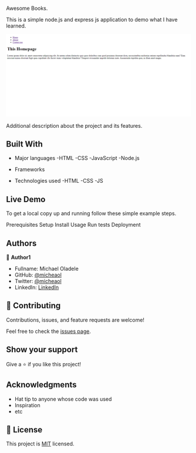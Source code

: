 # 
Awesome Books.

This is a simple node.js and express js application to demo what I have learned.

![alt text](https://github.com/micheaol/node-express-app/blob/main/assets/images/img.PNG)

Additional description about the project and its features.

## Built With

- Major languages
    -HTML
    -CSS
    -JavaScript
    -Node.js
    
- Frameworks
- Technologies used
    -HTML
    -CSS
    -JS

## Live Demo

<!-- [Live Demo Link](https://micheaol.github.io/Portfolio-project/)
[Live Demo Link](https://micheaol-portfolio.netlify.app/) -->

To get a local copy up and running follow these simple example steps.

Prerequisites
Setup
Install
Usage
Run tests
Deployment


## Authors

👤 **Author1**

- Fullname: Michael Oladele
- GitHub: [@micheaol](https://github.com/micheaol)
- Twitter: [@micheaol](https://twitter.com/micheaol)
- LinkedIn: [LinkedIn](https://linkedin.com/in/micheaol)

## 🤝 Contributing

Contributions, issues, and feature requests are welcome!

Feel free to check the [issues page](../../issues/).

## Show your support

Give a ⭐️ if you like this project!

## Acknowledgments

- Hat tip to anyone whose code was used
- Inspiration
- etc

## 📝 License

This project is [MIT](./MIT.md) licensed.

